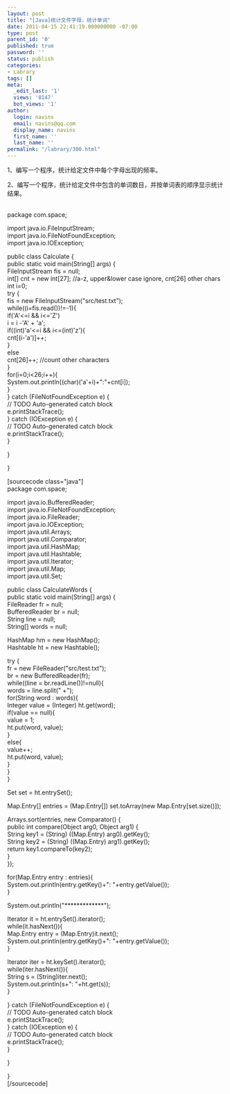 ```yaml
---
layout: post
title: "[Java]统计文件字母，统计单词"
date: 2011-04-15 22:41:19.000000000 -07:00
type: post
parent_id: '0'
published: true
password: ''
status: publish
categories:
- Labrary
tags: []
meta:
  _edit_last: '1'
  views: '8147'
  bot_views: '1'
author:
  login: navins
  email: navins@qq.com
  display_name: navins
  first_name: ''
  last_name: ''
permalink: "/labrary/300.html"
---
```

1、编写一个程序，统计给定文件中每个字母出现的频率。  
  
2、编写一个程序，统计给定文件中包含的单词数目，并按单词表的顺序显示统计结果。  
<!--more-->

<sourcecode language="java"><br>
package com.space;</sourcecode>

import java.io.FileInputStream;  
import java.io.FileNotFoundException;  
import java.io.IOException;

public class Calculate {  
 public static void main(String[] args) {  
 FileInputStream fis = null;  
 int[] cnt = new int[27]; //a-z, upper&lower case ignore, cnt[26] other chars  
 int i=0;  
 try {  
 fis = new FileInputStream("src/test.txt");  
 while((i=fis.read())!=-1){  
 if('A'\<=i && i\<='Z')  
 i = i -'A' + 'a';  
 if((int)'a'\<=i && i\<=(int)'z'){  
 cnt[(i-'a')]++;  
 }  
 else  
 cnt[26]++; //count other characters  
 }  
 for(i=0;i\<26;i++){  
 System.out.println((char)('a'+i)+":"+cnt[i]);  
 }  
 } catch (FileNotFoundException e) {  
 // TODO Auto-generated catch block  
 e.printStackTrace();  
 } catch (IOException e) {  
 // TODO Auto-generated catch block  
 e.printStackTrace();  
 }

}

}

[sourcecode class="java"]  
package com.space;

import java.io.BufferedReader;  
import java.io.FileNotFoundException;  
import java.io.FileReader;  
import java.io.IOException;  
import java.util.Arrays;  
import java.util.Comparator;  
import java.util.HashMap;  
import java.util.Hashtable;  
import java.util.Iterator;  
import java.util.Map;  
import java.util.Set;

public class CalculateWords {  
 public static void main(String[] args) {  
 FileReader fr = null;  
 BufferedReader br = null;  
 String line = null;  
 String[] words = null;

HashMap hm = new HashMap();  
 Hashtable ht = new Hashtable();

try {  
 fr = new FileReader("src/test.txt");  
 br = new BufferedReader(fr);  
 while((line = br.readLine())!=null){  
 words = line.split(" +");  
 for(String word : words){  
 Integer value = (Integer) ht.get(word);  
 if(value == null){  
 value = 1;  
 ht.put(word, value);  
 }  
 else{  
 value++;  
 ht.put(word, value);  
 }  
 }  
 }

Set set = ht.entrySet();

Map.Entry[] entries = (Map.Entry[]) set.toArray(new Map.Entry[set.size()]);

Arrays.sort(entries, new Comparator() {  
 public int compare(Object arg0, Object arg1) {  
 String key1 = (String) ((Map.Entry) arg0).getKey();  
 String key2 = (String) ((Map.Entry) arg1).getKey();  
 return key1.compareTo(key2);  
 }  
 });

for(Map.Entry entry : entries){  
 System.out.println(entry.getKey()+": "+entry.getValue());  
 }

System.out.println("\*\*\*\*\*\*\*\*\*\*\*\*\*");

Iterator it = ht.entrySet().iterator();  
 while(it.hasNext()){  
 Map.Entry entry = (Map.Entry)it.next();  
 System.out.println(entry.getKey()+": "+entry.getValue());  
 }

Iterator iter = ht.keySet().iterator();  
 while(iter.hasNext()){  
 String s = (String)iter.next();  
 System.out.println(s+": "+ht.get(s));  
 }

} catch (FileNotFoundException e) {  
 // TODO Auto-generated catch block  
 e.printStackTrace();  
 } catch (IOException e) {  
 // TODO Auto-generated catch block  
 e.printStackTrace();  
 }

}

}  
[/sourcecode]

